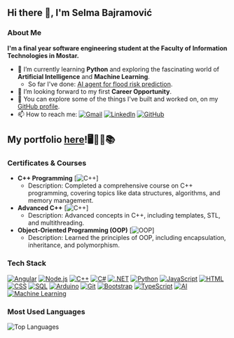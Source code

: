 ## Hi there 👋, I'm Selma Bajramović

### About Me
**I'm a final year software engineering student at the Faculty of Information Technologies in Mostar.**

- 🌱 I’m currently learning **Python** and exploring the fascinating world of **Artificial Intelligence** and **Machine Learning**.
  - So far I've done: [AI agent for flood risk prediction](https://github.com/Selma-Bajramovic/ai-agent-flood-prediction).
- 🤝 I’m looking forward to my first **Career Opportunity**.
- 💬 You can explore some of the things I've built and worked on, on my [GitHub profile](https://github.com/selma-bajramovic).
- 📫 How to reach me: [![Gmail](https://img.shields.io/badge/Gmail-D14836?style=for-the-badge&logo=gmail&logoColor=white)](mailto:bajramovicselma0@gmail.com) [![LinkedIn](https://img.shields.io/badge/LinkedIn-0077B5?style=for-the-badge&logo=linkedin&logoColor=white)](https://www.linkedin.com/in/selma-bajramovic/)  [![GitHub](https://img.shields.io/badge/GitHub-100000?style=for-the-badge&logo=github&logoColor=white)](https://github.com/selma-bajramovic)

## My portfolio [here](https://selma-bajramovic.github.io/portfolio/)!🖥️🚀🎨📚

### Certificates & Courses
- **C++ Programming**  [![C++](https://img.shields.io/badge/C++-00599C?style=for-the-badge&logo=c%2B%2B&logoColor=white)]
  - Description: Completed a comprehensive course on C++ programming, covering topics like data structures, algorithms, and memory management.
- **Advanced C++**  [![C++](https://img.shields.io/badge/C++-00599C?style=for-the-badge&logo=c%2B%2B&logoColor=white)]
  - Description: Advanced concepts in C++, including templates, STL, and multithreading.
- **Object-Oriented Programming (OOP)**  [![OOP](https://img.shields.io/badge/Object_Oriented_Programming-FF6F00?style=for-the-badge&logo=java&logoColor=white)]
  - Description: Learned the principles of OOP, including encapsulation, inheritance, and polymorphism.

### Tech Stack
[![Angular](https://img.shields.io/badge/Angular-DD0031?style=for-the-badge&logo=angular&logoColor=white)](https://angular.io/)
[![Node.js](https://img.shields.io/badge/Node.js-339933?style=for-the-badge&logo=node.js&logoColor=white)](https://nodejs.org/)
[![C++](https://img.shields.io/badge/C++-00599C?style=for-the-badge&logo=c%2B%2B&logoColor=white)](https://isocpp.org/)
[![C#](https://img.shields.io/badge/C%23-239120?style=for-the-badge&logo=c-sharp&logoColor=white)](https://learn.microsoft.com/en-us/dotnet/csharp/)
[![.NET](https://img.shields.io/badge/.NET-512BD4?style=for-the-badge&logo=dotnet&logoColor=white)](https://dotnet.microsoft.com/)
[![Python](https://img.shields.io/badge/Python-3776AB?style=for-the-badge&logo=python&logoColor=white)](https://www.python.org/)
[![JavaScript](https://img.shields.io/badge/JavaScript-F7DF1E?style=for-the-badge&logo=javascript&logoColor=black)](https://developer.mozilla.org/en-US/docs/Web/JavaScript)
[![HTML](https://img.shields.io/badge/HTML-E34F26?style=for-the-badge&logo=html5&logoColor=white)](https://developer.mozilla.org/en-US/docs/Web/HTML)
[![CSS](https://img.shields.io/badge/CSS-1572B6?style=for-the-badge&logo=css3&logoColor=white)](https://developer.mozilla.org/en-US/docs/Web/CSS)
[![SQL](https://img.shields.io/badge/SQL-4479A1?style=for-the-badge&logo=mysql&logoColor=white)](https://en.wikipedia.org/wiki/SQL)
[![Arduino](https://img.shields.io/badge/Arduino-00979D?style=for-the-badge&logo=arduino&logoColor=white)](https://www.arduino.cc/)
[![Git](https://img.shields.io/badge/Git-F05032?style=for-the-badge&logo=git&logoColor=white)](https://git-scm.com/)
[![Bootstrap](https://img.shields.io/badge/Bootstrap-7952B3?style=for-the-badge&logo=bootstrap&logoColor=white)](https://getbootstrap.com/)
[![TypeScript](https://img.shields.io/badge/TypeScript-3178C6?style=for-the-badge&logo=typescript&logoColor=white)](https://www.typescriptlang.org/)
[![AI](https://img.shields.io/badge/Artificial_Intelligence-FF6F00?style=for-the-badge&logo=ai&logoColor=white)](https://en.wikipedia.org/wiki/Artificial_intelligence)
[![Machine Learning](https://img.shields.io/badge/Machine_Learning-FFD700?style=for-the-badge&logo=machine-learning&logoColor=black)](https://en.wikipedia.org/wiki/Machine_learning)

### Most Used Languages
![Top Languages](https://github-readme-stats.vercel.app/api/top-langs/?username=Selma-Bajramovic&layout=compact&theme=dark)
